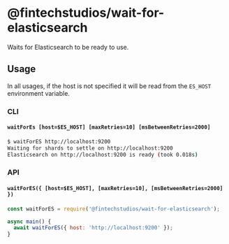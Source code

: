 # @fintechstudios/wait-for-elasticsearch
Waits for Elasticsearch to be ready to use.

## Usage

In all usages, if the host is not specified it will be read from the `ES_HOST` environment variable.

### CLI

#### `waitForEs [host=$ES_HOST] [maxRetries=10] [msBetweenRetries=2000]`

```sh
$ waitForES http://localhost:9200
Waiting for shards to settle on http://localhost:9200
Elasticsearch on http://localhost:9200 is ready (took 0.018s)
```

### API

#### `waitForES({ [host=$ES_HOST], [maxRetries=10], [msBetweenRetries=2000] })`

```js
const waitForES = require('@fintechstudios/wait-for-elasticsearch');

async main() {
  await waitForES({ host: 'http://localhost:9200' });
}
```
